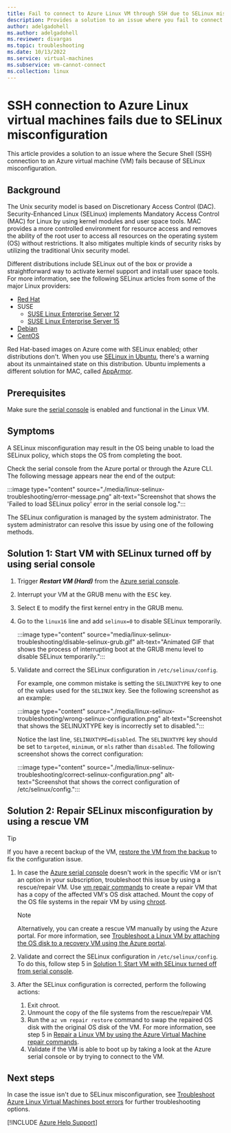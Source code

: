```yaml
---
title: Fail to connect to Azure Linux VM through SSH due to SELinux misconfiguration
description: Provides a solution to an issue where you fail to connect to an Azure virtual machine (VM) through Secure Shell (SSH) due to SELinux misconfiguration.
author: adelgadohell
ms.author: adelgadohell
ms.reviewer: divargas
ms.topic: troubleshooting
ms.date: 10/13/2022
ms.service: virtual-machines
ms.subservice: vm-cannot-connect
ms.collection: linux
---
```

# SSH connection to Azure Linux virtual machines fails due to SELinux misconfiguration

This article provides a solution to an issue where the Secure Shell (SSH) connection to an Azure virtual machine (VM) fails because of SELinux misconfiguration.

## Background

The Unix security model is based on Discretionary Access Control (DAC). Security-Enhanced Linux (SELinux) implements Mandatory Access Control (MAC) for Linux by using kernel modules and user space tools. MAC provides a more controlled environment for resource access and removes the ability of the root user to access all resources on the operating system (OS) without restrictions. It also mitigates multiple kinds of security risks by utilizing the traditional Unix security model.

Different distributions include SELinux out of the box or provide a straightforward way to activate kernel support and install user space tools. For more information, see the following SELinux articles from some of the major Linux providers:

* [Red Hat](https://www.redhat.com/en/topics/linux/what-is-selinux)
* SUSE
  * [SUSE Linux Enterprise Server 12](https://documentation.suse.com/sles/12-SP4/html/SLES-all/cha-selinux.html)
  * [SUSE Linux Enterprise Server 15](https://documentation.suse.com/sles/15-SP4/html/SLES-all/cha-selinux.html)
* [Debian](https://wiki.debian.org/SELinux)
* [CentOS](https://wiki.centos.org/HowTos/SELinux)

Red Hat-based images on Azure come with SELinux enabled; other distributions don't. When you use [SELinux in Ubuntu](https://wiki.ubuntu.com/SELinux), there's a warning about its unmaintained state on this distribution. Ubuntu implements a different solution for MAC, called [AppArmor](https://help.ubuntu.com/community/AppArmor).

## Prerequisites

Make sure the [serial console](serial-console-linux.md) is enabled and functional in the Linux VM.

## Symptoms

A SELinux misconfiguration may result in the OS being unable to load the SELinux policy, which stops the OS from completing the boot.

Check the serial console from the Azure portal or through the Azure CLI. The following message appears near the end of the output:

:::image type="content" source="./media/linux-selinux-troubleshooting/error-message.png" alt-text="Screenshot that shows the 'Failed to load SELinux policy' error in the serial console log.":::

The SELinux configuration is managed by the system administrator. The system administrator can resolve this issue by using one of the following methods.

## <a id ="solution1"></a>Solution 1: Start VM with SELinux turned off by using serial console

1. Trigger **_Restart VM (Hard)_** from the [Azure serial console](/azure/virtual-machines/linux/serial-console#access-serial-console-for-linux).
2. Interrupt your VM at the GRUB menu with the <kbd>ESC</kbd> key.
3. Select <kbd>E</kbd> to modify the first kernel entry in the GRUB menu.
4. Go to the `linux16` line and add `selinux=0` to disable SELinux temporarily.

    :::image type="content" source="media/linux-selinux-troubleshooting/disable-selinux-grub.gif" alt-text="Animated GIF that shows the process of interrupting boot at the GRUB menu level to disable SELinux temporarily.":::

5. Validate and correct the SELinux configuration in `/etc/selinux/config`.

    For example, one common mistake is setting the `SELINUXTYPE` key to one of the values used for the `SELINUX` key. See the following screenshot as an example:

    :::image type="content" source="./media/linux-selinux-troubleshooting/wrong-selinux-configuration.png" alt-text="Screenshot that shows the SELINUXTYPE key is incorrectly set to disabled.":::

    Notice the last line, `SELINUXTYPE=disabled`. The `SELINUXTYPE` key should be set to `targeted`, `minimum`, or `mls` rather than `disabled`. The following screenshot shows the correct configuration:

    :::image type="content" source="./media/linux-selinux-troubleshooting/correct-selinux-configuration.png" alt-text="Screenshot that shows the correct configuration of /etc/selinux/config.":::

## Solution 2: Repair SELinux misconfiguration by using a rescue VM

> [!TIP]
> If you have a recent backup of the VM, [restore the VM from the backup](/azure/backup/backup-azure-arm-restore-vms) to fix the configuration issue.

1. In case the [Azure serial console](serial-console-linux.md) doesn't work in the specific VM or isn't an option in your subscription, troubleshoot this issue by using a rescue/repair VM. Use [vm repair commands](repair-linux-vm-using-azure-virtual-machine-repair-commands.md) to create a repair VM that has a copy of the affected VM's OS disk attached. Mount the copy of the OS file systems in the repair VM by using [chroot](chroot-environment-linux.md).

    > [!NOTE]
    > Alternatively, you can create a rescue VM manually by using the Azure portal. For more information, see [Troubleshoot a Linux VM by attaching the OS disk to a recovery VM using the Azure portal](/troubleshoot/azure/virtual-machines/troubleshoot-recovery-disks-portal-linux).

2. Validate and correct the SELinux configuration in `/etc/selinux/config`. To do this, follow step 5 in [Solution 1: Start VM with SELinux turned off from serial console](#solution1).

3. After the SELinux configuration is corrected, perform the following actions:
    1. Exit chroot.
    2. Unmount the copy of the file systems from the rescue/repair VM.
    3. Run the `az vm repair restore` command to swap the repaired OS disk with the original OS disk of the VM. For more information, see step 5 in [Repair a Linux VM by using the Azure Virtual Machine repair commands](repair-linux-vm-using-azure-virtual-machine-repair-commands.md).
    4. Validate if the VM is able to boot up by taking a look at the Azure serial console or by trying to connect to the VM.

## Next steps

In case the issue isn't due to SELinux misconfiguration, see [Troubleshoot Azure Linux Virtual Machines boot errors](./boot-error-troubleshoot-linux.md) for further troubleshooting options.

[!INCLUDE [Azure Help Support](../../includes/azure-help-support.md)]

